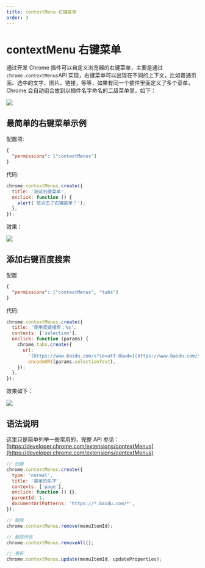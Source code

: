 ```yaml
---
title: contextMenu 右键菜单
order: 3
---
```


# contextMenu 右键菜单

通过开发 Chrome 插件可以自定义浏览器的右键菜单，主要是通过`chrome.contextMenus`API 实现，右键菜单可以出现在不同的上下文，比如普通页面、选中的文字、图片、链接，等等，如果有同一个插件里面定义了多个菜单，Chrome 会自动组合放到以插件名字命名的二级菜单里，如下：

![](http://res.haoji.me/blog/images/transparent.gif)

## 最简单的右键菜单示例

配置项:

```json
{
  "permissions": ["contextMenus"]
}
```

代码:

```js
chrome.contextMenus.create({
  title: '测试右键菜单',
  onclick: function () {
    alert('您点击了右键菜单！');
  },
});
```

效果：

![](https://gw.alipayobjects.com/zos/antfincdn/VN1XN%24ViME/4033ae4c-4fb7-4abb-87ab-ae12cd41d242.png)

## 添加右键百度搜索

配置

```json
{
  "permissions": ["contextMenus", "tabs"]
}
```

代码:

```js
chrome.contextMenus.create({
  title: '使用度娘搜索：%s',
  contexts: ['selection'],
  onclick: function (params) {
    chrome.tabs.create({
      url:
        '[https://www.baidu.com/s?ie=utf-8&wd=](https://www.baidu.com/s?ie=utf-8&wd=)' +
        encodeURI(params.selectionText),
    });
  },
});
```

效果如下：

![](https://gw.alipayobjects.com/zos/antfincdn/V9X3Muelr6/7c64db08-12d8-4ccf-a41c-46516fb79f10.png)

## 语法说明

这里只是简单列举一些常用的，完整 API 参见：[https://developer.chrome.com/extensions/contextMenus](https://developer.chrome.com/extensions/contextMenus)

```js
// 创建
chrome.contextMenus.create({
  type: 'normal',
  title: '菜单的名字',
  contexts: ['page'],
  onclick: function () {},
  parentId: 1,
  documentUrlPatterns: 'https://*.baidu.com/*',
});

// 删除
chrome.contextMenus.remove(menuItemId);

// 删除所有
chrome.contextMenus.removeAll();

// 更新
chrome.contextMenus.update(menuItemId, updateProperties);
```
